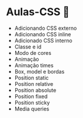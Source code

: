 # Aulas-CSS 🎨
* Adicionando CSS externo
* Adicionando CSS inline
* Adicionado CSS interno
* Classe e id
* Modo de cores
* Animação
* Animação times
* Box, model e bordas
* Position static
* Position relative 
* Position absolute
* Position fixed
* Position sticky
* Media queries





 
